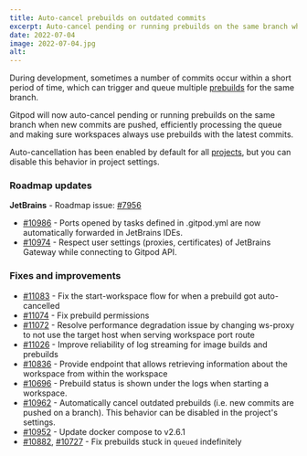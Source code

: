 ```yaml
---
title: Auto-cancel prebuilds on outdated commits
excerpt: Auto-cancel pending or running prebuilds on the same branch when new commits are pushed.
date: 2022-07-04
image: 2022-07-04.jpg
alt:
---
```


<script>
  import Contributors from "$lib/components/changelog/contributors.svelte";
  import Badge from "$lib/components/changelog/badge.svelte"
</script>

During development, sometimes a number of commits occur within a short period of time, which can trigger and queue multiple [prebuilds](https://www.gitpod.io/docs/prebuilds) for the same branch.

Gitpod will now auto-cancel pending or running prebuilds on the same branch when new commits are pushed, efficiently processing the queue and making sure workspaces always use prebuilds with the latest commits.

Auto-cancellation has been enabled by default for all [projects](https://www.gitpod.io/changelog/introducing-teams-and-projects), but you can disable this behavior in project settings.

<p><Contributors usernames="geropl,gtsiolis,jankeromnes,svenefftinge" /></p>

### Roadmap updates

<div class="mt-medium">

**JetBrains** - Roadmap issue: [#7956](https://github.com/gitpod-io/gitpod/issues/7956) <!-- Component Badge text="beta" variant="orange" class="ml-1.5" -->

- [#10986](https://github.com/gitpod-io/gitpod/pull/10986) - Ports opened by tasks defined in .gitpod.yml are now automatically forwarded in JetBrains IDEs. <Contributors usernames="akosyakov,felladrin" />
- [#10974](https://github.com/gitpod-io/gitpod/pull/10974) - Respect user settings (proxies, certificates) of JetBrains Gateway while connecting to Gitpod API. <Contributors usernames="akosyakov,felladrin" />

</div>

### Fixes and improvements

- [#11083](https://github.com/gitpod-io/gitpod/pull/11083) - Fix the start-workspace flow for when a prebuild got auto-cancelled <Contributors usernames="andrew-farries,geropl,svenefftinge" />
- [#11074](https://github.com/gitpod-io/gitpod/pull/11074) - Fix prebuild permissions <Contributors usernames="andrew-farries,easyCZ,geropl" />
- [#11072](https://github.com/gitpod-io/gitpod/pull/11072) - Resolve performance degradation issue by changing ws-proxy to not use the target host when serving workspace port route <Contributors usernames="iQQBot,jenting" />
- [#11026](https://github.com/gitpod-io/gitpod/pull/11026) - Improve reliability of log streaming for image builds and prebuilds <Contributors usernames="geropl,jldec" />
- [#10836](https://github.com/gitpod-io/gitpod/pull/10836) - Provide endpoint that allows retrieving information about the workspace from within the workspace <Contributors usernames="Furisto,MrSimonEmms,akosyakov,aledbf,geropl,mustard-mh,utam0k" />
- [#10696](https://github.com/gitpod-io/gitpod/pull/10696) - Prebuild status is shown under the logs when starting a workspace. <Contributors usernames="geropl,gtsiolis,jankeromnes,jldec,laushinka" />
- [#10962](https://github.com/gitpod-io/gitpod/pull/10962) - Automatically cancel outdated prebuilds (i.e. new commits are pushed on a branch). This behavior can be disabled in the project's settings. <Contributors usernames="geropl,gtsiolis,jankeromnes,svenefftinge" />
- [#10952](https://github.com/gitpod-io/gitpod/pull/10952) - Update docker compose to v2.6.1 <Contributors usernames="aledbf,utam0k" />
- [#10882](https://github.com/gitpod-io/gitpod/pull/10882), [#10727](https://github.com/gitpod-io/gitpod/pull/10727) - Fix prebuilds stuck in `queued` indefinitely <Contributors usernames="andrew-farries,geropl,easyCZ" />
